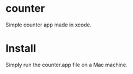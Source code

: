 counter
=======

Simple counter app made in xcode.

Install
=======

Simply run the counter.app file on a Mac machine.

